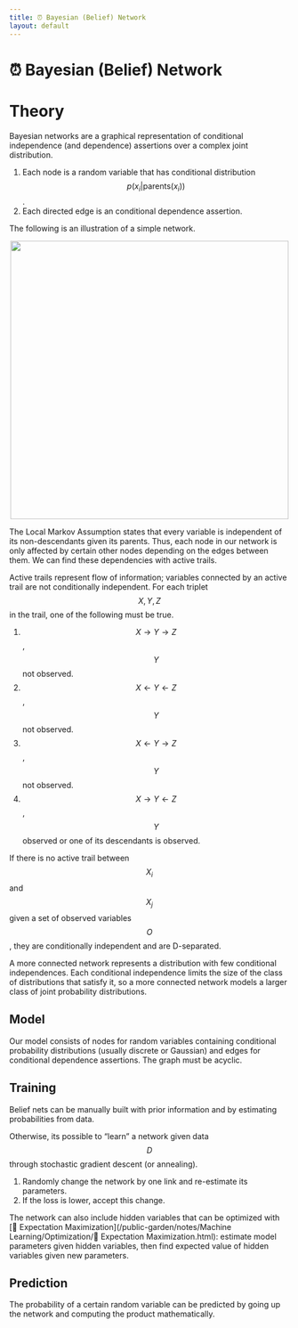 ```yaml
---
title: ⏰ Bayesian (Belief) Network
layout: default
---
```


# ⏰ Bayesian (Belief) Network

# Theory
Bayesian networks are a graphical representation of conditional independence (and dependence) assertions over a complex joint distribution.
1. Each node is a random variable that has conditional distribution $$p(x_i \vert \text{parents} (x_i))$$. 
2. Each directed edge is an conditional dependence assertion.

The following is an illustration of a simple network.

<div style="text-align:center">
<img src="{{ site.URL }}/TEST/notes/Attachments/notes/Attachments/20221229103135.png.png" width="500"/>
</div>

The Local Markov Assumption states that every variable is independent of its non-descendants given its parents. Thus, each node in our network is only affected by certain other nodes depending on the edges between them. We can find these dependencies with active trails.

Active trails represent flow of information; variables connected by an active trail are not conditionally independent. For each triplet $$X, Y, Z$$ in the trail, one of the following must be true.
1.  $$X \rightarrow Y \rightarrow Z$$, $$Y$$ not observed.
2.  $$X \leftarrow Y \leftarrow Z$$, $$Y$$ not observed.
3.  $$X \leftarrow Y \rightarrow Z$$, $$Y$$ not observed.
4.  $$X \rightarrow Y \leftarrow Z$$, $$Y$$ observed or one of its descendants is observed.

If there is no active trail between $$X_i$$ and $$X_j$$ given a set of observed variables $$O$$, they are conditionally independent and are D-separated.

A more connected network represents a distribution with few conditional independences. Each conditional independence limits the size of the class of distributions that satisfy it, so a more connected network models a larger class of joint probability distributions.

## Model
Our model consists of nodes for random variables containing conditional probability distributions (usually discrete or Gaussian) and edges for conditional dependence assertions. The graph must be acyclic.

## Training
Belief nets can be manually built with prior information and by estimating probabilities from data.

Otherwise, its possible to “learn” a network given data $$D$$ through stochastic gradient descent (or annealing).
1. Randomly change the network by one link and re-estimate its parameters.
2. If the loss is lower, accept this change.

The network can also include hidden variables that can be optimized with [🎉 Expectation Maximization](/public-garden/notes/Machine Learning/Optimization/🎉 Expectation Maximization.html): estimate model parameters given hidden variables, then find expected value of hidden variables given new parameters.

## Prediction
The probability of a certain random variable can be predicted by going up the network and computing the product mathematically.